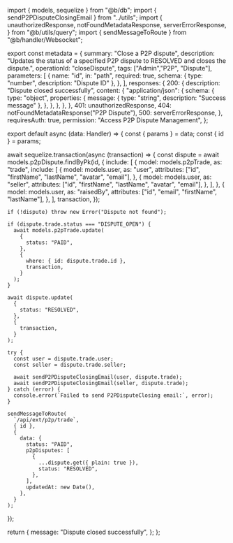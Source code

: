 import { models, sequelize } from "@b/db";
import { sendP2PDisputeClosingEmail } from "../utils";
import {
  unauthorizedResponse,
  notFoundMetadataResponse,
  serverErrorResponse,
} from "@b/utils/query";
import { sendMessageToRoute } from "@b/handler/Websocket";

export const metadata = {
  summary: "Close a P2P dispute",
  description:
    "Updates the status of a specified P2P dispute to RESOLVED and closes the dispute.",
  operationId: "closeDispute",
  tags: ["Admin","P2P", "Dispute"],
  parameters: [
    {
      name: "id",
      in: "path",
      required: true,
      schema: { type: "number", description: "Dispute ID" },
    },
  ],
  responses: {
    200: {
      description: "Dispute closed successfully",
      content: {
        "application/json": {
          schema: {
            type: "object",
            properties: {
              message: { type: "string", description: "Success message" },
            },
          },
        },
      },
    },
    401: unauthorizedResponse,
    404: notFoundMetadataResponse("P2P Dispute"),
    500: serverErrorResponse,
  },
  requiresAuth: true,
  permission: "Access P2P Dispute Management",
};

export default async (data: Handler) => {
  const { params } = data;
  const { id } = params;

  await sequelize.transaction(async (transaction) => {
    const dispute = await models.p2pDispute.findByPk(id, {
      include: [
        {
          model: models.p2pTrade,
          as: "trade",
          include: [
            {
              model: models.user,
              as: "user",
              attributes: ["id", "firstName", "lastName", "avatar", "email"],
            },
            {
              model: models.user,
              as: "seller",
              attributes: ["id", "firstName", "lastName", "avatar", "email"],
            },
          ],
        },
        {
          model: models.user,
          as: "raisedBy",
          attributes: ["id", "email", "firstName", "lastName"],
        },
      ],
      transaction,
    });

    if (!dispute) throw new Error("Dispute not found");

    if (dispute.trade.status === "DISPUTE_OPEN") {
      await models.p2pTrade.update(
        {
          status: "PAID",
        },
        {
          where: { id: dispute.trade.id },
          transaction,
        }
      );
    }

    await dispute.update(
      {
        status: "RESOLVED",
      },
      {
        transaction,
      }
    );

    try {
      const user = dispute.trade.user;
      const seller = dispute.trade.seller;

      await sendP2PDisputeClosingEmail(user, dispute.trade);
      await sendP2PDisputeClosingEmail(seller, dispute.trade);
    } catch (error) {
      console.error(`Failed to send P2PDisputeClosing email:`, error);
    }

    sendMessageToRoute(
      `/api/ext/p2p/trade`,
      { id },
      {
        data: {
          status: "PAID",
          p2pDisputes: [
            {
              ...dispute.get({ plain: true }),
              status: "RESOLVED",
            },
          ],
          updatedAt: new Date(),
        },
      }
    );
  });

  return {
    message: "Dispute closed successfully",
  };
};
